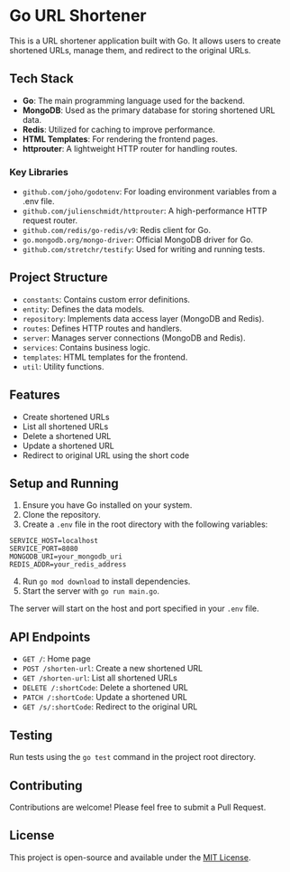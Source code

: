 # Go URL Shortener

This is a URL shortener application built with Go. It allows users to create shortened URLs, manage them, and redirect to the original URLs.

## Tech Stack

- **Go**: The main programming language used for the backend.
- **MongoDB**: Used as the primary database for storing shortened URL data.
- **Redis**: Utilized for caching to improve performance.
- **HTML Templates**: For rendering the frontend pages.
- **httprouter**: A lightweight HTTP router for handling routes.

### Key Libraries

- `github.com/joho/godotenv`: For loading environment variables from a .env file.
- `github.com/julienschmidt/httprouter`: A high-performance HTTP request router.
- `github.com/redis/go-redis/v9`: Redis client for Go.
- `go.mongodb.org/mongo-driver`: Official MongoDB driver for Go.
- `github.com/stretchr/testify`: Used for writing and running tests.

## Project Structure

- `constants`: Contains custom error definitions.
- `entity`: Defines the data models.
- `repository`: Implements data access layer (MongoDB and Redis).
- `routes`: Defines HTTP routes and handlers.
- `server`: Manages server connections (MongoDB and Redis).
- `services`: Contains business logic.
- `templates`: HTML templates for the frontend.
- `util`: Utility functions.

## Features

- Create shortened URLs
- List all shortened URLs
- Delete a shortened URL
- Update a shortened URL
- Redirect to original URL using the short code

## Setup and Running

1. Ensure you have Go installed on your system.
2. Clone the repository.
3. Create a `.env` file in the root directory with the following variables:
```
SERVICE_HOST=localhost
SERVICE_PORT=8080
MONGODB_URI=your_mongodb_uri
REDIS_ADDR=your_redis_address
```
4. Run `go mod download` to install dependencies.
5. Start the server with `go run main.go`.

The server will start on the host and port specified in your `.env` file.

## API Endpoints

- `GET /`: Home page
- `POST /shorten-url`: Create a new shortened URL
- `GET /shorten-url`: List all shortened URLs
- `DELETE /:shortCode`: Delete a shortened URL
- `PATCH /:shortCode`: Update a shortened URL
- `GET /s/:shortCode`: Redirect to the original URL

## Testing

Run tests using the `go test` command in the project root directory.

## Contributing

Contributions are welcome! Please feel free to submit a Pull Request.

## License

This project is open-source and available under the [MIT License](LICENSE).
